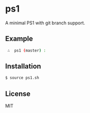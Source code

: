 
# ps1

  A minimal PS1 with git branch support.

## Example

```bash
 ∴  ps1 (master) :
```

## Installation

```bash
$ source ps1.sh
```

## License

MIT
